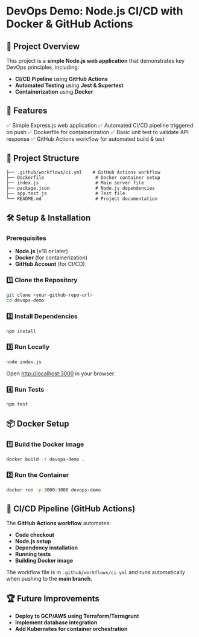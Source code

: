 # DevOps Demo: Node.js CI/CD with Docker & GitHub Actions

## 📌 Project Overview
This project is a **simple Node.js web application** that demonstrates key DevOps principles, including:
- **CI/CD Pipeline** using **GitHub Actions**
- **Automated Testing** using **Jest & Supertest**
- **Containerization** using **Docker**

## 🚀 Features
✅ Simple Express.js web application
✅ Automated CI/CD pipeline triggered on push
✅ Dockerfile for containerization
✅ Basic unit test to validate API response
✅ GitHub Actions workflow for automated build & test

## 📂 Project Structure
```
├── .github/workflows/ci.yml    # GitHub Actions workflow
├── Dockerfile                   # Docker container setup
├── index.js                     # Main server file
├── package.json                 # Node.js dependencies
├── app.test.js                  # Test file
└── README.md                    # Project documentation
```

## 🛠️ Setup & Installation
### Prerequisites
- **Node.js** (v18 or later)
- **Docker** (for containerization)
- **GitHub Account** (for CI/CD)

### 1️⃣ Clone the Repository
```bash
git clone <your-github-repo-url>
cd devops-demo
```

### 2️⃣ Install Dependencies
```bash
npm install
```

### 3️⃣ Run Locally
```bash
node index.js
```
Open [http://localhost:3000](http://localhost:3000) in your browser.

### 4️⃣ Run Tests
```bash
npm test
```

## 📦 Docker Setup
### 1️⃣ Build the Docker Image
```bash
docker build -t devops-demo .
```

### 2️⃣ Run the Container
```bash
docker run -p 3000:3000 devops-demo
```

## 🔄 CI/CD Pipeline (GitHub Actions)
The **GitHub Actions workflow** automates:
- **Code checkout**
- **Node.js setup**
- **Dependency installation**
- **Running tests**
- **Building Docker image**

The workflow file is in `.github/workflows/ci.yml` and runs automatically when pushing to the **main branch**.

## 🏆 Future Improvements
- **Deploy to GCP/AWS using Terraform/Terragrunt**
- **Implement database integration**
- **Add Kubernetes for container orchestration**

